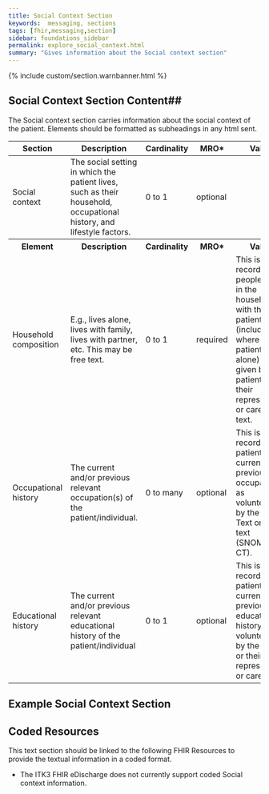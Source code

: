 ```yaml
---
title: Social Context Section
keywords:  messaging, sections
tags: [fhir,messaging,section]
sidebar: foundations_sidebar
permalink: explore_social_context.html
summary: "Gives information about the Social context section"
---
```


{% include custom/section.warnbanner.html %}

## Social Context Section Content##
The Social context section carries information about the social context of the patient. Elements should be formatted as subheadings in any html sent.
<table style="width:100%;max-width: 100%;">
	<thead>
		<tr>
			<th width="18%">Section</th>
			<th width="30%">Description</th>
			<th width="11%">Cardinality</th>
			<th width="11%">MRO*</th>
			<th width="30%">Values</th>
		</tr>
	</thead>
	<tbody>
		<tr>
			<td>Social context</td>
			<td>The social setting in which the patient lives, such as their household, occupational history, and lifestyle factors.</td>
			<td>0 to 1</td>
			<td>optional</td>
			<td>&nbsp;</td>
		</tr>
		<tr>
			<th>Element</th>
			<th>Description</th>
			<th>Cardinality</th>
			<th>MRO*</th>
			<th>Values</th>
		</tr>
		<tr>
			<td>Household composition</td>
			<td>E.g., lives alone, lives with family, lives with partner, etc. This may be free text.</td>
			<td>0 to 1</td>
			<td>required</td>
			<td>This is the record of the people living in the household with the patient (including where the patient lives alone) as given by the patient or their representative or carer. Free text.</td>
		</tr>
		<tr>
			<td>Occupational history</td>
			<td>The current and/or previous relevant occupation(s) of the patient/individual.</td>
			<td>0 to many</td>
			<td>optional</td>
			<td>This is a record of the patient's current or previous occupations as volunteered by the patient. Text or coded text (SNOMED CT).</td>
		</tr>
		<tr>
			<td>Educational history</td>
			<td>The current and/or previous relevant educational history of the patient/individual</td>
			<td>0 to 1</td>
			<td>optional</td>
			<td>This is a record of the patient's current or previous educational history as volunteered by the patient or their representative or carer. Text.</td>
		</tr>
	</tbody>
</table>

##  Example Social Context Section ##

<script src="https://gist.github.com/IOPS-DEV/73932c1d2ee99e5fd832bcbfa1922092.js"></script>

## Coded Resources ##

This text section should be linked to the following FHIR Resources to provide the textual information in a coded format.

- The ITK3 FHIR eDischarge does not currently support coded Social context information.






